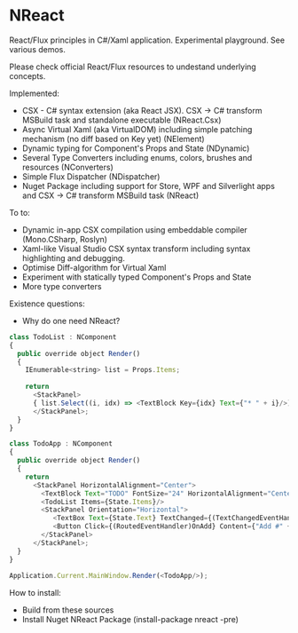 # NReact
React/Flux principles in C#/Xaml application. Experimental playground. 
See various demos.

Please check official React/Flux resources to undestand underlying concepts.

Implemented:
* CSX - C# syntax extension (aka React JSX). CSX -> C# transform MSBuild task and standalone executable (NReact.Csx)
* Async Virtual Xaml (aka VirtualDOM) including simple patching mechanism (no diff based on Key yet) (NElement)
* Dynamic typing for Component's Props and State (NDynamic)
* Several Type Converters including enums, colors, brushes and resources (NConverters)
* Simple Flux Dispatcher (NDispatcher)
* Nuget Package including support for Store, WPF and Silverlight apps and CSX -> C# transform MSBuild task (NReact)

To to:
* Dynamic in-app CSX compilation using embeddable compiler (Mono.CSharp, Roslyn) 
* Xaml-like Visual Studio CSX syntax transform including syntax highlighting and debugging.
* Optimise Diff-algorithm for Virtual Xaml
* Experiment with statically typed Component's Props and State 
* More type converters

Existence questions:
* Why do one need NReact?

```javascript
class TodoList : NComponent
{
  public override object Render()
  {
    IEnumerable<string> list = Props.Items;
    
    return 
      <StackPanel>
      { list.Select((i, idx) => <TextBlock Key={idx} Text={"* " + i}/>) }
      </StackPanel>;
  }
}

class TodoApp : NComponent
{
  public override object Render()
  {
    return 
      <StackPanel HorizontalAlignment="Center">
        <TextBlock Text="TODO" FontSize="24" HorizontalAlignment="Center"/>
        <TodoList Items={State.Items}/>
        <StackPanel Orientation="Horizontal">
           <TextBox Text={State.Text} TextChanged={(TextChangedEventHandler)OnChange} Width="200"/>
           <Button Click={(RoutedEventHandler)OnAdd} Content={"Add #" + (State.Items.Length + 1)}/>
        </StackPanel>
      </StackPanel>;
  }
}
  
Application.Current.MainWindow.Render(<TodoApp/>);
```

How to install:
* Build from these sources
* Install Nuget NReact Package (install-package nreact -pre)
